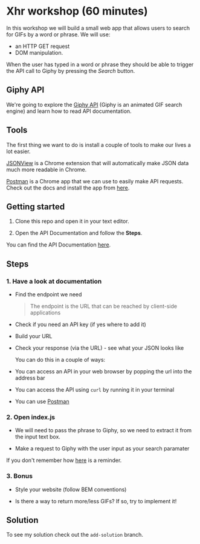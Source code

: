 # Xhr workshop (60 minutes)

In this workshop we will build a small web app that allows users to search for GIFs by a word or phrase. We will use:
- an HTTP GET request
- DOM manipulation.

When the user has typed in a word or phrase they should be able to trigger the API call to Giphy by pressing the *Search* button.

## Giphy API

We're going to explore the [Giphy API](http://api.giphy.com/) (Giphy is an animated GIF search engine) and learn how to read API documentation.



## Tools

The first thing we want to do is install a couple of tools to make our lives a lot easier.

[JSONView](https://chrome.google.com/webstore/detail/jsonview/chklaanhfefbnpoihckbnefhakgolnmc) is a Chrome extension that will automatically make JSON data much more readable in Chrome.

[Postman](https://www.getpostman.com/) is a Chrome app that we can use to easily make API requests. Check out the docs and install the app from [here](https://www.getpostman.com/docs/).

## Getting started

1. Clone this repo and open it in your text editor.

2. Open the API Documentation and follow the **Steps**.

You can find the API Documentation [here](https://github.com/Giphy/GiphyAPI).

## Steps

### 1. Have a look at documentation

- Find the endpoint we need
  
   > The endpoint is the URL that can be reached by client-side applications
   
- Check if you need an API key (if yes where to add it)

- Build your URL

- Check your response (via the URL) - see what your JSON looks like

  You can do this in a couple of ways: 
  
 - You can access an API in your web browser by popping the url into the address bar
 
 - You can access the API using ```curl``` by running it in your terminal
 
 - You can use [Postman](https://www.getpostman.com/docs/)

### 2. Open index.js  

- We will need to pass the phrase to Giphy, so we need to extract it from the input text box.

- Make a request to Giphy with the user input as your search paramater

If you don't remember how [here](https://github.com/lucymonie/api-workshop/blob/master/02-xmlhttprequest.md) 
is a reminder.

### 3. Bonus

 - Style your website (follow BEM conventions)

 - Is there a way to return more/less GIFs? If so, try to implement it!

## Solution

To see my solution check out the `add-solution` branch.
